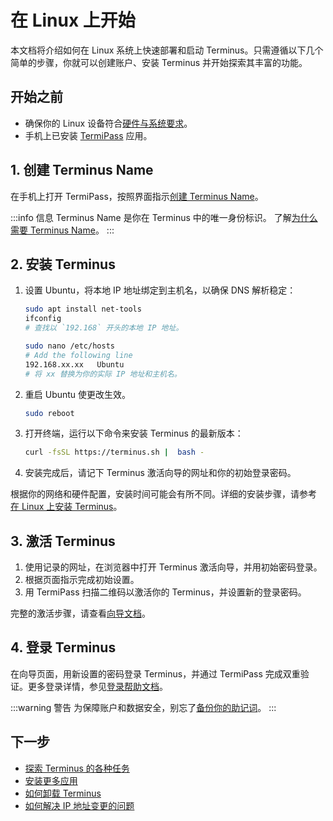 
# 在 Linux 上开始

本文档将介绍如何在 Linux 系统上快速部署和启动 Terminus。只需遵循以下几个简单的步骤，你就可以创建账户、安装 Terminus 并开始探索其丰富的功能。

## 开始之前

- 确保你的 Linux 设备符合[硬件与系统要求](../getting-started/index.md#硬件与系统要求)。
- 手机上已安装 [TermiPass](../../../how-to/termipass/overview.md#download-termipass) 应用。

## 1. 创建 Terminus Name

在手机上打开 TermiPass，按照界面指示[创建 Terminus Name](../../../how-to/termipass/account/#create-terminus-name)。

:::info 信息
Terminus Name 是你在 Terminus 中的唯一身份标识。
了解[为什么需要 Terminus Name](../../terminus/terminus-name.md#why-do-you-need-a-terminus-name)。
:::

## 2. 安装 Terminus

1. 设置 Ubuntu，将本地 IP 地址绑定到主机名，以确保 DNS 解析稳定：

   ```bash
   sudo apt install net-tools
   ifconfig
   # 查找以 `192.168` 开头的本地 IP 地址。
   ```
   
   ```bash
   sudo nano /etc/hosts
   # Add the following line
   192.168.xx.xx   Ubuntu 
   # 将 xx 替换为你的实际 IP 地址和主机名。
   ```

2. 重启 Ubuntu 使更改生效。
   
   ```bash
   sudo reboot
   ```

3. 打开终端，运行以下命令来安装 Terminus 的最新版本：

   ```sh
   curl -fsSL https://terminus.sh |  bash -
   ```

4. 安装完成后，请记下 Terminus 激活向导的网址和你的初始登录密码。

根据你的网络和硬件配置，安装时间可能会有所不同。详细的安装步骤，请参考 [在 Linux 上安装 Terminus](../../../how-to/terminus/setup/install/linux.md)。

## 3. 激活 Terminus

1. 使用记录的网址，在浏览器中打开 Terminus 激活向导，并用初始密码登录。
2. 根据页面指示完成初始设置。
3. 用 TermiPass 扫描二维码以激活你的 Terminus，并设置新的登录密码。

完整的激活步骤，请查看[向导文档](../../../how-to/terminus/setup/wizard.md)。

## 4. 登录 Terminus

在向导页面，用新设置的密码登录 Terminus，并通过 TermiPass 完成双重验证。更多登录详情，参见[登录帮助文档](../../../how-to/terminus/setup/login.md)。

:::warning 警告
为保障账户和数据安全，别忘了[备份你的助记词](../../../how-to/termipass/account/index.md#backup-mnemonic-phrase.md)。
:::

## 下一步
- [探索 Terminus 的各种任务](../../../how-to/terminus/)
- [安装更多应用](../../../how-to/terminus/market/index.md#install-applications)
- [如何卸载 Terminus](../../../developer/develop/advanced/cli.md#terminus-uninstallation-script)
- [如何解决 IP 地址变更的问题](../../../developer/develop/advanced/cli.md#resolve-ip-change-issue)
